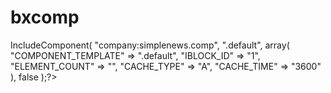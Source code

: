 # bxcomp

<?php $APPLICATION->IncludeComponent(
	"company:simplenews.comp", 
	".default", 
	array(
		"COMPONENT_TEMPLATE" => ".default",
		"IBLOCK_ID" => "1",
		"ELEMENT_COUNT" => "",
		"CACHE_TYPE" => "A",
		"CACHE_TIME" => "3600"
	),
	false
);?>
